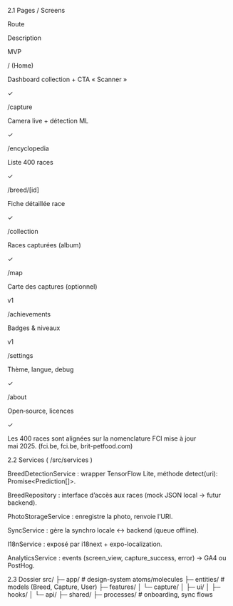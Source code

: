 2.1 Pages / Screens

Route

Description

MVP

/ (Home)

Dashboard collection + CTA « Scanner »

✓

/capture

Camera live + détection ML

✓

/encyclopedia

Liste 400 races

✓

/breed/[id]

Fiche détaillée race

✓

/collection

Races capturées (album)

✓

/map

Carte des captures (optionnel)

v1

/achievements

Badges & niveaux

v1

/settings

Thème, langue, debug

✓

/about

Open‑source, licences

✓

Les 400 races sont alignées sur la nomenclature FCI mise à jour mai 2025. (fci.be, fci.be, brit-petfood.com)

2.2 Services ( /src/services )

BreedDetectionService : wrapper TensorFlow Lite, méthode detect(uri): Promise<Prediction[]>.

BreedRepository : interface d’accès aux races (mock JSON local → futur backend).

PhotoStorageService : enregistre la photo, renvoie l’URI.

SyncService : gère la synchro locale ↔ backend (queue offline).

I18nService : exposé par i18next + expo-localization.

AnalyticsService : events (screen_view, capture_success, error) → GA4 ou PostHog.

2.3 Dossier
src/
 ├─ app/             # design-system atoms/molecules
 ├─ entities/        # models (Breed, Capture, User)
 ├─ features/
 │   └─ capture/
 │        ├─ ui/
 │        ├─ hooks/
 │        └─ api/
 ├─ shared/
 ├─ processes/       # onboarding, sync flows